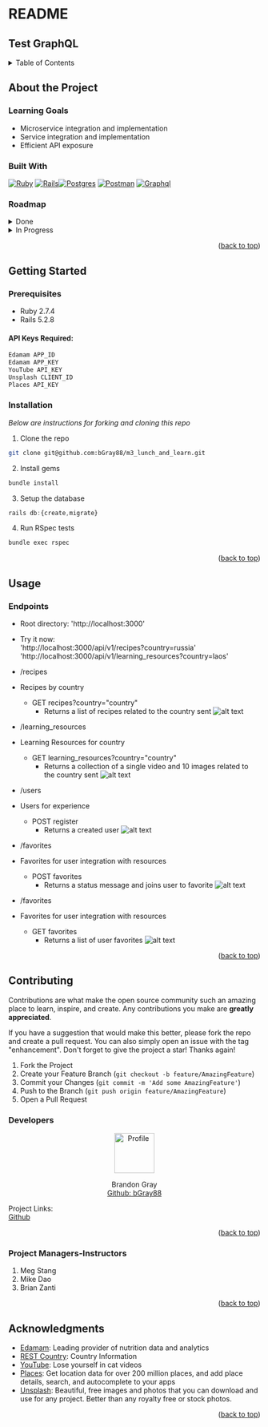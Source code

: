 # README
## Test GraphQL

<a name="readme-top"></a>

<details>
  <summary>Table of Contents</summary>
  <ul list-style-position="inside">
    <li>
      <a href="#about-the-project">About The Project</a>
      <ul>
        <li><a href="#learning-goals">Learning Goals</a></li>
        <li><a href="#built-with">Built With</a></li>
        <li><a href="#roadmap">Roadmap</a></li>
      </ul>
    </li>
    <li>
      <a href="#getting-started">Getting Started</a>
      <ul>
        <li><a href="#prerequisites">Prerequisites</a></li>
        <li><a href="#installation">Installation</a></li>
      </ul>
    </li>
    <li>
      <a href="#usage">Usage</a>
      <ul>
        <li><a href="#endpoints">Endpoints</a></li>
      </ul>
    </li>
    <li>
      <a href="#contributing">Contributing</a>
      <ul>
        <li><a href="#developers">Developers</a></li>
        <li><a href="#project-managers-instructors">Project Managers-Instructors</a></li>
      </ul>
    </li>
  </ol>
</details>

## About the Project

  ### Learning Goals

  * Microservice integration and implementation
  * Service integration and implementation
  * Efficient API exposure

  ### Built With

  [![Ruby]][Ruby-url] [![Rails]][Rails-url][![Postgres]][Postgres-url] [![Postman]][Postman-url] [![Graphql]][Graphql-url]

  ### Roadmap
  <details>
    <summary>Done</summary>
    - [x] Add Readme<br>
    - [x] Readme: Outlines the learning goals<br>
    - [x] Readme: Add back to top links<br>
    - [x] Readme: Clone and Setup<br>
    - [x] Readme: Users Get API keys<br>
    - [x] Readme: Happy Path Endpoint Use<br>
    - [x] Setup Repo and Push to Github<br>
    - [x] Endpoint: Recipes-Happy, Sad<br>
    - [x] Endpoint: Learning_Resources-Happy, Sad<br>
    - [x] Endpoint: Users-Happy, Sad<br>
    - [x] Endpoint: Favorites-Happy, Sad<br>
    - [x] Extension: Validate_Country<br>
  </details>
  <details>
    <summary>In Progress</summary>
    - [ ] Extension: Favorite-Delete<br>
    - [ ] Extension: Caching/Backgorund_Workers<br>
    - [ ] Extension: Authentication<br>
  </details>

  <!-- ### Issues

  See the [open issues](https://github.com/bGray88/m3_lunch_and_learn/issues) for a full list of proposed features (and known issues). -->

  <p align="right">(<a href="#readme-top">back to top</a>)</p>

## Getting Started

  ### Prerequisites

  * Ruby 2.7.4
  * Rails 5.2.8

  #### API Keys Required:

  ```sh
  Edamam APP_ID
  Edamam APP_KEY
  YouTube API_KEY
  Unsplash CLIENT_ID
  Places API_KEY
  ```

  ### Installation

  _Below are instructions for forking and cloning this repo_

  1. Clone the repo
  ```sh
  git clone git@github.com:bGray88/m3_lunch_and_learn.git
  ```
  2. Install gems
  ```sh
  bundle install
  ```
  3. Setup the database
  ```js
  rails db:{create,migrate}
  ```
  4. Run RSpec tests
  ```sh
  bundle exec rspec
  ```

  <p align="right">(<a href="#readme-top">back to top</a>)</p>

## Usage

  ### Endpoints

  - Root directory: 'http://localhost:3000'
  - Try it now: <br>
  'http://localhost:3000/api/v1/recipes?country=russia'<br>
  'http://localhost:3000/api/v1/learning_resources?country=laos'<br>

  - /recipes
  - Recipes by country
    - GET recipes?country="country"
      - Returns a list of recipes related to the country sent
      ![alt text](app/assets/images/readme_recipes_cntry_get.png)

  - /learning_resources
  - Learning Resources for country
    - GET learning_resources?country="country"
      - Returns a collection of a single video and 10 images related to the country sent
      ![alt text](app/assets/images/readme_learningresources_cntry_get.png)
  
  - /users
  - Users for experience
    - POST register
      - Returns a created user
      ![alt text](app/assets/images/readme_users_post.png)

  - /favorites
  - Favorites for user integration with resources
    - POST favorites
      - Returns a status message and joins user to favorite
      ![alt text](app/assets/images/readme_favorites_post.png)
  
  - /favorites
  - Favorites for user integration with resources
    - GET favorites
      - Returns a list of user favorites
      ![alt text](app/assets/images/readme_favorites_get.png)

  <p align="right">(<a href="#readme-top">back to top</a>)</p>

## Contributing

  Contributions are what make the open source community such an amazing place to learn, inspire, and create. Any contributions you make are **greatly appreciated**.

  If you have a suggestion that would make this better, please fork the repo and create a pull request. You can also simply open an issue with the tag "enhancement".
  Don't forget to give the project a star! Thanks again!

  1. Fork the Project
  2. Create your Feature Branch (`git checkout -b feature/AmazingFeature`)
  3. Commit your Changes (`git commit -m 'Add some AmazingFeature'`)
  4. Push to the Branch (`git push origin feature/AmazingFeature`)
  5. Open a Pull Request

  ### Developers

  <div align="center">
    <img src="https://avatars.githubusercontent.com/u/111726505?s=400&u=30c6a5c91b611750a32a1a07dc1da834684dffa1&v=4" alt="Profile" width="80" height="80">
    <p align="center">
      Brandon Gray<br>
      <a href="https://github.com/bGray88">Github: bGray88</a>
    </p>
  </div>

  Project Links: <br> 
  [Github](https://github.com/bGray88/m3_lunch_and_learn) <br>

  <p align="right">(<a href="#readme-top">back to top</a>)</p>

  ### Project Managers-Instructors

  1. Meg Stang
  2. Mike Dao
  3. Brian Zanti

  <p align="right">(<a href="#readme-top">back to top</a>)</p>

  ## Acknowledgments

* [Edamam](https://www.edamam.com/): Leading provider of nutrition data and analytics
* [REST Country](https://restcountries.com/): Country Information
* [YouTube](https://www.youtube.com/): Lose yourself in cat videos
* [Places](https://developers.google.com/maps/documentation/places/web-service): Get location data for over 200 million places, and add place details, search, and autocomplete to your apps
* [Unsplash](https://unsplash.com/): Beautiful, free images and photos that you can download and use for any project. Better than any royalty free or stock photos.

<p align="right">(<a href="#readme-top">back to top</a>)</p>

[Ruby]: https://img.shields.io/badge/-Ruby-CC342D?style=flat&logo=ruby&logoColor=white
[Ruby-url]: https://www.ruby-lang.org/en/
[Rails]: https://img.shields.io/badge/-Ruby%20on%20Rails-CC0000?style=flat&logo=rubyonrails&logoColor=white
[Rails-url]: https://rubyonrails.org
[Postgres]: https://img.shields.io/badge/-Postgres-4169E1?style=flat&logo=postgresql&logoColor=white
[Postgres-url]: https://www.postgresql.org/
[Postman]: https://img.shields.io/badge/-Postman-FF6C37?style=flat&logo=postman&logoColor=white
[Postman-url]: https://www.postman.com/
[Graphql]: https://img.shields.io/badge/-ApolloGraphQL-311C87?style=for-the-badge&logo=apollo-graphql
[Graphql-url]: https://graphql.org/
[CircleCI]: https://img.shields.io/badge/circle%20ci-%23161616.svg?style=for-the-badge&logo=circleci&logoColor=white
[CircleCI-url]: https://circleci.com/
